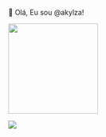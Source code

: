 👋 Olá, Eu sou @akylza!

 <div>
  <a href="https://github.com/akylza">
  <img height="180em" src="https://github-readme-stats.vercel.app/api?username=akylza&show_icons=true&theme=dracula&include_all_commits=true&count_private=true"
  <img height="180em" src="https://github-readme-stats.vercel.app/api/top-langs/?username=akylza&layout=compact&langs_count=7&theme=dracula"/>
</div>

  <a href="https://www.linkedin.com/in/akylza" target="_blank"><img src="https://img.shields.io/badge/-LinkedIn-%230077B5?style=for-the-badge&logo=linkedin&logoColor=white" target="_blank"></a> 
